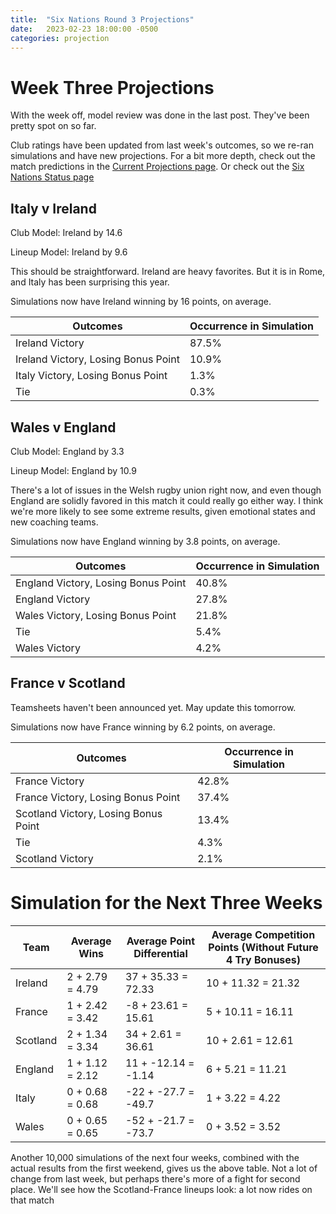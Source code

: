 ```yaml
---
title:  "Six Nations Round 3 Projections"
date:   2023-02-23 18:00:00 -0500
categories: projection
---
```


# Week Three Projections

With the week off, model review was done in the last post. They've been pretty spot on so far.

Club ratings have been updated from last week's outcomes, so we re-ran simulations and have new projections. For a bit more depth, check out the match predictions in the [Current Projections page](../../../../Current_Projections). Or check out the [Six Nations Status page](/comp_files/Six_Nations_Championship_2022)

## Italy v Ireland

Club Model: Ireland by 14.6

Lineup Model: Ireland by 9.6

This should be straightforward. Ireland are heavy favorites. But it is in Rome, and Italy has been surprising this year.

Simulations now have Ireland winning by 16 points, on average.

| Outcomes | Occurrence in Simulation |
| -------- | ----------------------- |
| Ireland Victory | 87.5% |
| Ireland Victory, Losing Bonus Point | 10.9% |
| Italy Victory, Losing Bonus Point | 1.3% |
| Tie | 0.3% |

## Wales v England

Club Model: England by 3.3

Lineup Model: England by 10.9

There's a lot of issues in the Welsh rugby union right now, and even though England are solidly favored in this match it could really go either way. I think we're more likely to see some extreme results, given emotional states and new coaching teams.

Simulations now have England winning by 3.8 points, on average.

| Outcomes | Occurrence in Simulation |
| -------- | ----------------------- |
| England Victory, Losing Bonus Point | 40.8% |
| England Victory | 27.8% |
| Wales Victory, Losing Bonus Point | 21.8% |
| Tie | 5.4% |
| Wales Victory | 4.2% |

## France v Scotland

Teamsheets haven't been announced yet. May update this tomorrow.

Simulations now have France winning by 6.2 points, on average.

| Outcomes | Occurrence in Simulation |
| -------- | ----------------------- |
| France Victory | 42.8% |
| France Victory, Losing Bonus Point | 37.4% |
| Scotland Victory, Losing Bonus Point | 13.4% |
| Tie | 4.3% |
| Scotland Victory | 2.1% |


# Simulation for the Next Three Weeks

| Team | Average Wins | Average Point Differential | Average Competition Points (Without Future 4 Try Bonuses) |
| ---- | ------------ | -------------------------- | ------------------------------------------------ |
| Ireland     | 2 + 2.79 = 4.79 | 37  + 35.33  = 72.33 | 10 + 11.32  = 21.32   |
| France      | 1 + 2.42 = 3.42 | -8   + 23.61  = 15.61 | 5 + 10.11 = 16.11 |
| Scotland    | 2 + 1.34 = 3.34 | 34  + 2.61  = 36.61 | 10 + 2.61  = 12.61 |
| England     | 1 + 1.12 = 2.12 | 11  + -12.14  = -1.14 | 6 + 5.21  = 11.21  |
| Italy       | 0 + 0.68 = 0.68 | -22  + -27.7 = -49.7| 1 + 3.22  = 4.22  |
| Wales       | 0 + 0.65 = 0.65 | -52 + -21.7 = -73.7| 0 + 3.52  = 3.52  |

Another 10,000 simulations of the next four weeks, combined with the actual results from the first weekend, gives us the above table. Not a lot of change from last week, but perhaps there's more of a fight for second place. We'll see how the Scotland-France lineups look: a lot now rides on that match